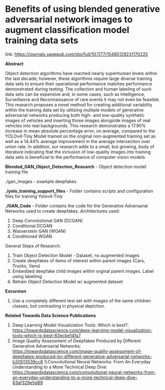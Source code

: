 # Benefits of using blended generative adversarial network images to augment classification model training data sets
link: https://journals.sagepub.com/doi/full/10.1177/15485129231170225

**Abstract**


Object detection algorithms have reached nearly superhuman levels within the last decade; however, these algorithms require large diverse training data sets to ensure their operational performance matches performance demonstrated during testing. The collection and human labeling of such data sets can be expensive and, in some cases, such as Intelligence, Surveillance and Reconnaissance of rare events it may not even be feasible. This research proposes a novel method for creating additional variability within the training data set by utilizing multiple models of generative adversarial networks producing both high- and low-quality synthetic images of vehicles and inserting those images alongside images of real vehicles into real backgrounds. This research demonstrates a 17.90% increase in mean absolute percentage error, on average, compared to the YOLOv4-Tiny Model trained on the original non-augmented training set as well as a 14.44% average improvement in the average intersection over union rate. In addition, our research adds to a small, but growing, body of literature indicating that the inclusion of low-quality images into training data sets is beneficial to the performance of computer vision models.

**Blended_GAN_Object_Detection_Research** - Object detection model training file

./gan_images - example deepfakes

**./yolo_training_support_files** - Folder contains scripts and configuration files for training Yolov4-Tiny

**./GAN_Code** - Folder contains the code for the Generative Adversarial Networks used to create deepfakes. 
Architectures used:
1. Deep Convolutional GAN (DCGAN)
2. Conditional DCGAN
3. Wasserstein GAN (WGAN)
4. Conditioned WGAN

General Steps of Research:
1. Train Object Detection Model - Dataset, no augmented images
2. Create deepfakes of items of interest within parent images (Cars, Trucks, Vans)
3. Embedded deepfake child images within orginal parent images. Label using labelimg
4. Retrain Object Detection Model w/ augmented dataset

**Excursion**
1. Use a completely different test set with images of the same  children classes, but contrasting in physical depiction. 

**Related Towards Data Science Publications**
1. Deep Learning Model Visualization Tools: Which is best?: https://towardsdatascience.com/deep-learning-model-visualization-tools-which-is-best-83ecbe14fa7
2. Image Quality Assessment of Deepfakes Produced by Different Generative Adversarial Networks: https://towardsdatascience.com/image-quality-assessment-of-deepfakes-produced-by-different-generative-adversarial-networks-b20513539cc6
3.Convolutional Neural Networks: From An Everyday Understanding to a More Technical Deep Dive: https://towardsdatascience.com/convolutional-neural-networks-from-an-everyday-understanding-to-a-more-technical-deep-dive-83af329e5d89
